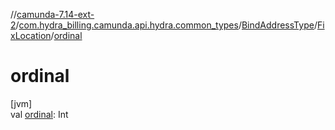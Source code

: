 //[camunda-7.14-ext-2](../../../../index.md)/[com.hydra_billing.camunda.api.hydra.common_types](../../index.md)/[BindAddressType](../index.md)/[FixLocation](index.md)/[ordinal](ordinal.md)

# ordinal

[jvm]\
val [ordinal](ordinal.md): Int
